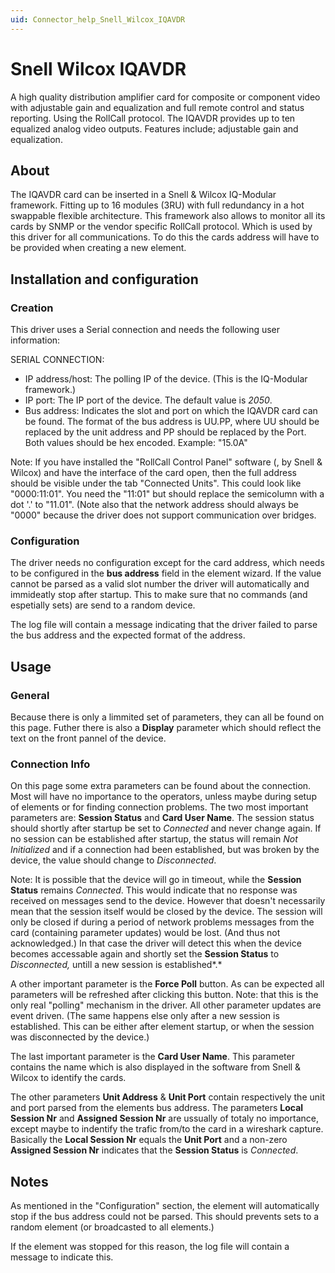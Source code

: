 ```yaml
---
uid: Connector_help_Snell_Wilcox_IQAVDR
---
```


# Snell Wilcox IQAVDR

A high quality distribution amplifier card for composite or component video with adjustable gain and equalization and full remote control and status reporting. Using the RollCall protocol. The IQAVDR provides up to ten equalized analog video outputs. Features include; adjustable gain and
equalization.

## About

The IQAVDR card can be inserted in a Snell & Wilcox IQ-Modular framework. Fitting up to 16 modules (3RU) with full redundancy in a hot swappable flexible architecture. This framework also allows to monitor all its cards by SNMP or the vendor specific RollCall protocol. Which is used by this driver for all communications. To do this the cards address will have to be provided when creating a new element.

## Installation and configuration

### Creation

This driver uses a Serial connection and needs the following user information:

SERIAL CONNECTION:

- IP address/host: The polling IP of the device. (This is the IQ-Modular framework.)
- IP port: The IP port of the device. The default value is *2050*.
- Bus address: Indicates the slot and port on which the IQAVDR card can be found.
  The format of the bus address is UU.PP, where UU should be replaced by the unit address and PP should be replaced by the Port.
  Both values should be hex encoded. Example: "15.0A"

Note:
If you have installed the "RollCall Control Panel" software (, by Snell & Wilcox) and have the interface of the card open, then the full address should be visible under the tab "Connected Units". This could look like "0000:11:01". You need the "11:01" but should replace the semicolumn with a dot '.' to "11.01". (Note also that the network address should always be "0000" because the driver does not support communication over bridges.

### Configuration

The driver needs no configuration except for the card address, which needs to be configured in the **bus address** field in the element wizard.
If the value cannot be parsed as a valid slot number the driver will automatically and immideatly stop after startup. This to make sure that no commands (and espetially sets) are send to a random device.

The log file will contain a message indicating that the driver failed to parse the bus address and the expected format of the address.

## Usage

### General

Because there is only a limmited set of parameters, they can all be found on this page.
Futher there is also a **Display** parameter which should reflect the text on the front pannel of the device.

### Connection Info

On this page some extra parameters can be found about the connection. Most will have no importance to the operators, unless maybe during setup of elements or for finding connection problems.
The two most important parameters are: **Session Status** and **Card User Name**. The session status should shortly after startup be set to *Connected* and never change again. If no session can be established after startup, the status will remain *Not Initialized* and if a connection had been established, but was broken by the device, the value should change to *Disconnected*.

Note:
It is possible that the device will go in timeout, while the **Session Status** remains *Connected*. This would indicate that no response was received on messages send to the device. However that doesn't necessarily mean that the session itself would be closed by the device. The session will only be closed if during a period of network problems messages from the card (containing parameter updates) would be lost. (And thus not acknowledged.) In that case the driver will detect this when the device becomes accessable again and shortly set the **Session Status** to *Disconnected,* untill a new session is established*.*

A other important parameter is the **Force Poll** button.
As can be expected all parameters will be refreshed after clicking this button.
Note: that this is the only real "polling" mechanism in the driver. All other parameter updates are event driven.
(The same happens else only after a new session is established. This can be either after element startup, or when the session was disconnected by the device.)

The last important parameter is the **Card User Name**.
This parameter contains the name which is also displayed in the software from Snell & Wilcox to identify the cards.

The other parameters **Unit Address** & **Unit Port** contain respectively the unit and port parsed from the elements bus address.
The parameters **Local Session Nr** and **Assigned Session Nr** are ussually of totaly no importance, except maybe to indentify the trafic from/to the card in a wireshark capture. Basically the **Local Session Nr** equals the **Unit Port** and a non-zero **Assigned Session Nr** indicates that the **Session Status** is *Connected*.

## Notes

As mentioned in the "Configuration" section, the element will automatically stop if the bus address could not be parsed.
This should prevents sets to a random element (or broadcasted to all elements.)

If the element was stopped for this reason, the log file will contain a message to indicate this.
